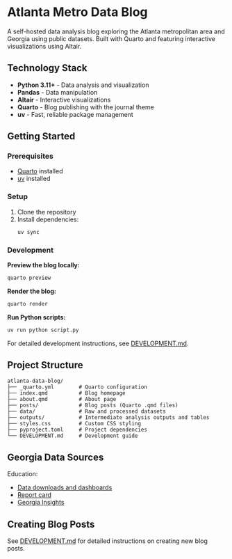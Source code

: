 # Atlanta Metro Data Blog

A self-hosted data analysis blog exploring the Atlanta metropolitan area and Georgia using public datasets. Built with Quarto and featuring interactive visualizations using Altair.

## Technology Stack

- **Python 3.11+** - Data analysis and visualization
- **Pandas** - Data manipulation
- **Altair** - Interactive visualizations
- **Quarto** - Blog publishing with the journal theme
- **uv** - Fast, reliable package management

## Getting Started

### Prerequisites

- [Quarto](https://quarto.org/docs/get-started/) installed
- [uv](https://github.com/astral-sh/uv) installed

### Setup

1. Clone the repository
2. Install dependencies:
   ```bash
   uv sync
   ```

### Development

**Preview the blog locally:**
```bash
quarto preview
```

**Render the blog:**
```bash
quarto render
```

**Run Python scripts:**
```bash
uv run python script.py
```

For detailed development instructions, see [DEVELOPMENT.md](DEVELOPMENT.md).

## Project Structure
```
atlanta-data-blog/
├── _quarto.yml        # Quarto configuration
├── index.qmd          # Blog homepage
├── about.qmd          # About page
├── posts/             # Blog posts (Quarto .qmd files)
├── data/              # Raw and processed datasets
├── outputs/           # Intermediate analysis outputs and tables
├── styles.css         # Custom CSS styling
├── pyproject.toml     # Project dependencies
└── DEVELOPMENT.md     # Development guide
```

## Georgia Data Sources

Education:
- [Data downloads and dashboards](https://gosa.georgia.gov/dashboards-data-report-card/downloadable-data)
- [Report card](https://gaawards.gosa.ga.gov/analytics/saw.dll?dashboard)
- [Georgia Insights](https://georgiainsights.gadoe.org/)

## Creating Blog Posts

See [DEVELOPMENT.md](DEVELOPMENT.md) for detailed instructions on creating new blog posts.
